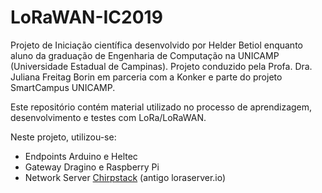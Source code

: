 # LoRaWAN-IC2019

Projeto de Iniciação científica desenvolvido por Helder Betiol enquanto aluno da graduação de Engenharia de Computação na UNICAMP (Universidade Estadual de Campinas). Projeto conduzido pela Profa. Dra. Juliana Freitag Borin em parceria com a Konker e parte do projeto SmartCampus UNICAMP.

Este repositório contém material utilizado no processo de aprendizagem, desenvolvimento e testes com LoRa/LoRaWAN. 

Neste projeto, utilizou-se:
- Endpoints Arduino e Heltec
- Gateway Dragino e Raspberry Pi
- Network Server [Chirpstack](https://www.chirpstack.io) (antigo loraserver.io)